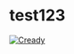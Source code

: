 # test123
[![Cready](https://cready.org/badge/lily-gong/test123)](https://cready.org/profile/lily-gong)
<div data-iframe-width="150" data-iframe-height="270" data-share-badge-id="c74c08e4-57e1-43c5-aa39-100b888eaaf5" data-share-badge-host="https://www.credly.com"></div><script type="text/javascript" async src="//cdn.credly.com/assets/utilities/embed.js"></script>
